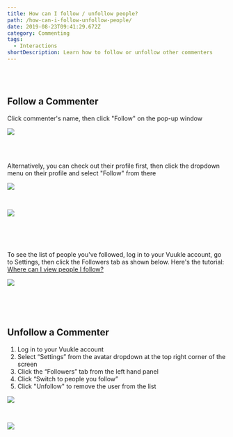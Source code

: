 ```yaml
---
title: How can I follow / unfollow people?
path: /how-can-i-follow-unfollow-people/
date: 2019-08-23T09:41:29.672Z
category: Commenting
tags:
  - Interactions
shortDescription: Learn how to follow or unfollow other commenters
---
```

<br>

<br>

## Follow a Commenter

Click commenter's name, then click "Follow" on the pop-up window

![](/img/follow-a-commenter.png)

<br>

<br>

Alternatively, you can check out their profile first, then click the dropdown menu on their profile and select "Follow" from there

![](/img/view-profile.png)

<br>

![](/img/follow-a-commenter-2.png)

<br>

<br>

<br>

To see the list of people you've followed, log in to your Vuukle account, go to Settings, then click the Followers tab as shown below. Here's the tutorial: [Where can I view people I follow?](https://docs.vuukle.com/where-can-i-view-people-i-follow/)

![](/img/people-i-follow.png)

<br>

<br>

<br>

## Unfollow a Commenter

1. Log in to your Vuukle account
2. Select “Settings” from the avatar dropdown at the top right corner of the screen
3. Click the “Followers” tab from the left hand panel
4. Click “Switch to people you follow”
5. Click "Unfollow" to remove the user from the list

![](/img/people-i-follow.png)

<br>

![](/img/unfollow.png)

<br>

<br>
